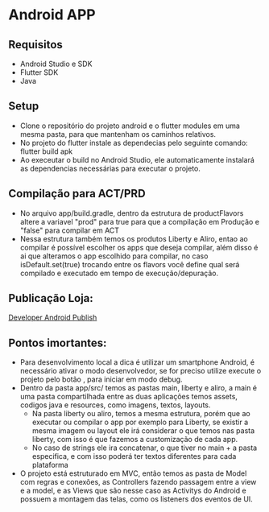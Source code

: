 
Android APP
=================================

Requisitos
-------

  - Android Studio e SDK
  - Flutter SDK
  - Java
  
Setup
-------

  - Clone o repositório do projeto android e o flutter modules em uma mesma pasta, para que mantenham os caminhos relativos.
  - No projeto do flutter instale as dependecias pelo seguinte comando: flutter build apk
  - Ao execeutar o build no Android Studio, ele automaticamente instalará as dependencias necessárias para executar o projeto.

Compilação para ACT/PRD
-------

  - No arquivo app/build.gradle, dentro da estrutura de productFlavors altere a variavel "prod" para true para que a compilação em Produção e "false" para compilar em ACT
  - Nessa estrutura também temos os produtos Liberty e Aliro, entao ao compilar é possível escolher os apps que deseja compilar, além disso é ai que alteramos o app escolhido para compilar, no caso isDefault.set(true) trocando entre os flavors você define qual será compilado e executado em tempo de execução/depuração.

Publicação Loja:
-------

[Developer Android Publish](https://developer.android.com/studio/publish/upload-bundle?hl=pt-br)

Pontos imortantes:
-------

  - Para desenvolvimento local a dica é utilizar um smartphone Android, é necessário ativar o modo desenvolvedor, se for preciso utilize execute o projeto pelo botão   , para iniciar em modo debug.
  - Dentro da pasta  app/src/ temos as pastas main, liberty e aliro, a main é  uma pasta compartilhada entre as duas aplicações temos assets, codigos java e resources, como imagens, textos, layouts.
    - Na pasta liberty ou aliro, temos a mesma estrutura, porém que ao executar ou compilar o app por exemplo para Liberty, se existir a mesma imagem ou layout ele irá considerar o que temos nas pasta liberty, com isso é que fazemos a customização de cada app.
    - No caso de strings ele ira concatenar, o que tiver no main + a pasta especifica, e com isso poderá ter textos diferentes para cada plataforma
  - O projeto está estruturado em MVC, então temos as pasta de Model com regras e conexões, as Controllers fazendo passagem entre a view e a model, e as Views que são nesse caso as Activitys do Android e possuem a montagem das telas, como os listeners dos eventos de UI.